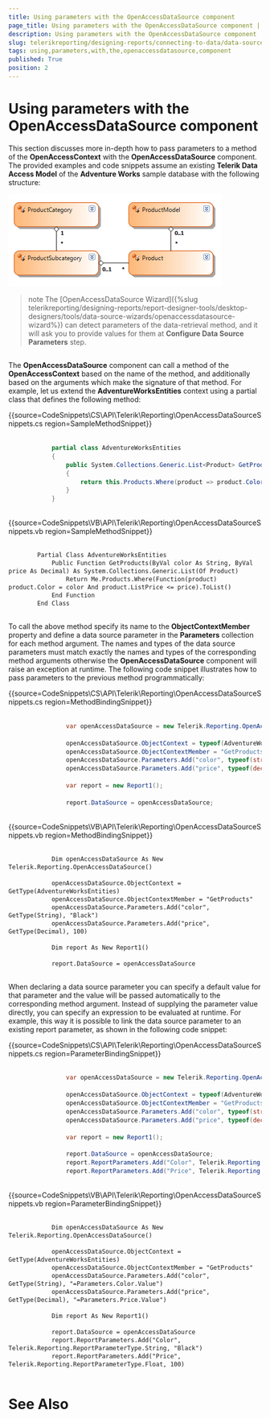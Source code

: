 ```yaml
---
title: Using parameters with the OpenAccessDataSource component
page_title: Using parameters with the OpenAccessDataSource component | for Telerik Reporting Documentation
description: Using parameters with the OpenAccessDataSource component
slug: telerikreporting/designing-reports/connecting-to-data/data-source-components/openaccessdatasource-component/using-parameters-with-the-openaccessdatasource-component
tags: using,parameters,with,the,openaccessdatasource,component
published: True
position: 2
---
```


# Using parameters with the OpenAccessDataSource component



This section discusses more in-depth how to pass parameters to a method of the __OpenAccessContext__ with
        the __OpenAccessDataSource__ component. The provided examples and code snippets assume an existing
        __Telerik Data Access Model__ of the __Adventure Works__ sample database with the following structure:
        
  ![](images/DataSources/OpenAccessDataSourceAdventureWorksEntityModel.png)

>note The [OpenAccessDataSource Wizard]({%slug telerikreporting/designing-reports/report-designer-tools/desktop-designers/tools/data-source-wizards/openaccessdatasource-wizard%}) can detect parameters          of the data-retrieval method, and it will ask you to provide values for them at  __Configure Data Source Parameters__  step.        


## 

The __OpenAccessDataSource__ component can call a method of the __OpenAccessContext__ based on the name of the
          method, and additionally based on the arguments which make the signature of that method. For example,
          let us extend the __AdventureWorksEntities__ context using a partial class that defines the following method:
          

{{source=CodeSnippets\CS\API\Telerik\Reporting\OpenAccessDataSourceSnippets.cs region=SampleMethodSnippet}}
````C#
	
	        partial class AdventureWorksEntities
	        {
	            public System.Collections.Generic.List<Product> GetProducts(string color, decimal price)
	            {
	                return this.Products.Where(product => product.Color == color && product.ListPrice <= price).ToList();
	            }
	        }
	
````



{{source=CodeSnippets\VB\API\Telerik\Reporting\OpenAccessDataSourceSnippets.vb region=SampleMethodSnippet}}
````VB
	
	    Partial Class AdventureWorksEntities
	        Public Function GetProducts(ByVal color As String, ByVal price As Decimal) As System.Collections.Generic.List(Of Product)
	            Return Me.Products.Where(Function(product) product.Color = color And product.ListPrice <= price).ToList()
	        End Function
	    End Class
	
````



To call the above method specify its name to the __ObjectContextMember__ property and define a data source parameter
          in the __Parameters__ collection for each method argument. The names and types of the data source parameters
          must match exactly the names and types of the corresponding method arguments otherwise the __OpenAccessDataSource__
          component will raise an exception at runtime. The following code snippet illustrates how to pass parameters
          to the previous method programmatically:
          

{{source=CodeSnippets\CS\API\Telerik\Reporting\OpenAccessDataSourceSnippets.cs region=MethodBindingSnippet}}
````C#
	
	            var openAccessDataSource = new Telerik.Reporting.OpenAccessDataSource();
	
	            openAccessDataSource.ObjectContext = typeof(AdventureWorksEntities);
	            openAccessDataSource.ObjectContextMember = "GetProducts";
	            openAccessDataSource.Parameters.Add("color", typeof(string), "Black");
	            openAccessDataSource.Parameters.Add("price", typeof(decimal), 100);
	
	            var report = new Report1();
	
	            report.DataSource = openAccessDataSource;
	
````



{{source=CodeSnippets\VB\API\Telerik\Reporting\OpenAccessDataSourceSnippets.vb region=MethodBindingSnippet}}
````VB
	
	        Dim openAccessDataSource As New Telerik.Reporting.OpenAccessDataSource()
	
	        openAccessDataSource.ObjectContext = GetType(AdventureWorksEntities)
	        openAccessDataSource.ObjectContextMember = "GetProducts"
	        openAccessDataSource.Parameters.Add("color", GetType(String), "Black")
	        openAccessDataSource.Parameters.Add("price", GetType(Decimal), 100)
	
	        Dim report As New Report1()
	
	        report.DataSource = openAccessDataSource
	
````



When declaring a data source parameter you can specify a default value for that parameter and the
          value will be passed automatically to the corresponding method argument. Instead of supplying the
          parameter value directly, you can specify an expression to be evaluated at runtime. For example, this
          way it is possible to link the data source parameter to an existing report parameter, as shown in the
          following code snippet:
          

{{source=CodeSnippets\CS\API\Telerik\Reporting\OpenAccessDataSourceSnippets.cs region=ParameterBindingSnippet}}
````C#
	
	            var openAccessDataSource = new Telerik.Reporting.OpenAccessDataSource();
	
	            openAccessDataSource.ObjectContext = typeof(AdventureWorksEntities);
	            openAccessDataSource.ObjectContextMember = "GetProducts";
	            openAccessDataSource.Parameters.Add("color", typeof(string), "=Parameters.Color.Value");
	            openAccessDataSource.Parameters.Add("price", typeof(decimal), "=Parameters.Price.Value");
	
	            var report = new Report1();
	
	            report.DataSource = openAccessDataSource;
	            report.ReportParameters.Add("Color", Telerik.Reporting.ReportParameterType.String, "Black");
	            report.ReportParameters.Add("Price", Telerik.Reporting.ReportParameterType.Float, 100);
	
````



{{source=CodeSnippets\VB\API\Telerik\Reporting\OpenAccessDataSourceSnippets.vb region=ParameterBindingSnippet}}
````VB
	
	        Dim openAccessDataSource As New Telerik.Reporting.OpenAccessDataSource()
	
	        openAccessDataSource.ObjectContext = GetType(AdventureWorksEntities)
	        openAccessDataSource.ObjectContextMember = "GetProducts"
	        openAccessDataSource.Parameters.Add("color", GetType(String), "=Parameters.Color.Value")
	        openAccessDataSource.Parameters.Add("price", GetType(Decimal), "=Parameters.Price.Value")
	
	        Dim report As New Report1()
	
	        report.DataSource = openAccessDataSource
	        report.ReportParameters.Add("Color", Telerik.Reporting.ReportParameterType.String, "Black")
	        report.ReportParameters.Add("Price", Telerik.Reporting.ReportParameterType.Float, 100)
	
````



# See Also
